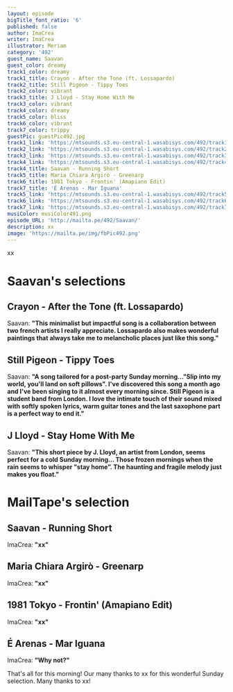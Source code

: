 ```yaml
---
layout: episode
bigTitle_font_ratio: '6'
published: false
author: ImaCrea
writer: ImaCrea
illustrator: Meriam
category: '492'
guest_name: Saavan
guest_color: dreamy
track1_color: dreamy
track1_title: Crayon - After the Tone (ft. Lossapardo)
track2_title: Still Pigeon - Tippy Toes
track2_color: vibrant
track3_title: J Lloyd - Stay Home With Me
track3_color: vibrant
track4_color: dreamy
track5_color: bliss
track6_color: vibrant
track7_color: trippy
guestPic: guestPic492.jpg
track1_link: 'https://mtsounds.s3.eu-central-1.wasabisys.com/492/track1.mp3'
track2_link: 'https://mtsounds.s3.eu-central-1.wasabisys.com/492/track2.mp3'
track3_link: 'https://mtsounds.s3.eu-central-1.wasabisys.com/492/track3.mp3'
track4_link: 'https://mtsounds.s3.eu-central-1.wasabisys.com/492/track4.mp3'
track4_title: Saavan - Running Short
track5_title: Maria Chiara Argirò - Greenarp
track6_title: 1981 Tokyo - Frontin' (Amapiano Edit)
track7_title: 'É Arenas - Mar Iguana'
track5_link: 'https://mtsounds.s3.eu-central-1.wasabisys.com/492/track5.mp3'
track6_link: 'https://mtsounds.s3.eu-central-1.wasabisys.com/492/track6.mp3'
track7_link: 'https://mtsounds.s3.eu-central-1.wasabisys.com/492/track7.mp3'
musiColor: musiColor491.png
episode_URL: 'http://mailta.pe/492/Saavan/'
description: xx
image: 'https://mailta.pe/img/fbPic492.png'
---
```

<p id="introduction">xx
</p>

# Saavan's selections
## Crayon - After the Tone (ft. Lossapardo)
Saavan: **"**This minimalist but impactful song is a collaboration between two french artists I really appreciate. Lossapardo also makes wonderful paintings that always take me to melancholic places just like this song.**"**

## Still Pigeon - Tippy Toes
Saavan: **"**A song tailored for a post-party Sunday morning…"Slip into my world, you'll land on soft pillows". I've discovered this song a month ago and I've been singing to it almost every morning since. Still Pigeon is a student band from London. I love the intimate touch of their sound mixed with softly spoken lyrics, warm guitar tones and the last saxophone part is a perfect way to end it.**"**

## J Lloyd - Stay Home With Me
Saavan: **"**This short piece by J. Lloyd, an artist from London, seems perfect for a cold Sunday morning… Those frozen mornings when the rain seems to whisper "stay home”. The haunting and fragile melody just makes you float.**"**

# MailTape's selection

## Saavan - Running Short
ImaCrea: **"**xx**"**

## Maria Chiara Argirò - Greenarp
ImaCrea: **"**xx**"**

## 1981 Tokyo - Frontin' (Amapiano Edit)
ImaCrea: **"**xx**"**

## É Arenas - Mar Iguana
ImaCrea: **"**Why not?**"**

<p id="outroduction">That's all for this morning! Our many thanks to xx for this wonderful Sunday selection. Many thanks to xx!</p>
